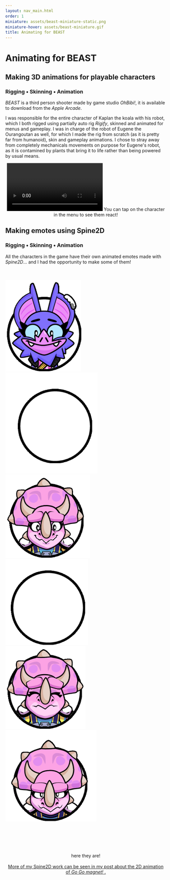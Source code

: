 ```yaml
---
layout: nav_main.html
order: 1
miniature: assets/beast-miniature-static.png
miniature-hover: assets/beast-miniature.gif
title: Animating for BEAST
---
```

# Animating for BEAST

## Making 3D animations for playable characters

### Rigging • Skinning • Animation

*BEAST* is a third person shooter made by game studio *OhBibi!*, it is available to download from the *Apple Arcade*.

I was responsible for the entire character of Kaplan the koala with his robot, which I both rigged using partially auto rig _Rigify_, skinned and animated for menus and gameplay.
I was in charge of the robot of Eugene the Ourangoutan as well, for which I made the rig from scratch (as it is pretty far from humanoid), skin and gameplay animations. I chose to stray away from completely mechanicals movements on purpose for Eugene's robot, as it is contamined by plants that bring it to life rather than being powered by usual means.

<div style="text-align: center;" class="my-7">
<video controls>
  <source src="../../assets/reel_beast.mp4" />
</video>
You can tap on the character in the menu to see them react!
</div>

<a id="beast_spine"></a>

## Making emotes using Spine2D

### Rigging • Skinning • Animation

All the characters in the game have their own animated emotes made with *Spine2D*... and I had the opportunity to make some of them!<br/> <br/> <br/>

<div class="space-y-12">
  <div class="space-x-12 flex items-start justify-center">
  <img src="../../assets/Bat-Bat_Haha.gif"/>
  <img src="../../assets/Bat-Bat_Smile.gif"/>
  </div>
  <div class="space-x-12 flex items-start justify-center">
  <img src="../../assets/triceratop_haha.gif"/>
  <img src="../../assets/triceratop_smile.gif"/>
  </div>
  <div class="space-x-12 flex items-end justify-center">
  <img src="../../assets/triceratop_crying.gif"/>
  <img src="../../assets/triceratop_upset.gif" class="ml-2"/>
  </div>
</div>

<br/> <br/> <br/> <br/>
<div style="text-align: center;">
here they are!
<br/> <br/>
<a href="../anim-ggm2D">More of my Spine2D work can be seen in my post about the 2D animation of <i>Go Go magnet!</i> . </a>
</div>
</div>
